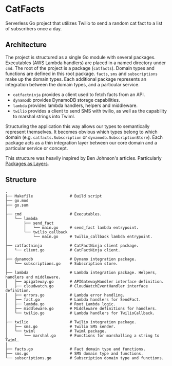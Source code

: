 # CatFacts

Serverless Go project that utilizes Twilio to send a random cat fact to a list of subscribers once a day.

## Architecture

The project is structured as a single Go module with several packages. Executables (AWS Lambda handlers) are placed in a named directory under `cmd`. The root of the project is a package (`catfacts`). Domain types and functions are defined in this root package. `facts`, `sms` and `subscriptions` make up the domain types. Each additional package represents an integration between the domain types, and a particular service.

-  `catfactninja` provides a client used to fetch facts from an API.
-  `dynamodb` provides DynamoDB storage capabilities.
-  `lambda` provides lambda handlers, helpers and middleware.
-  `twilio` provides a client to send SMS with twilio, as well as the capability to marshal strings into Twiml.

Structuring the application this way allows our types to semantically represent themselves. It becomes obvious which types belong to which domain (e.g. `catfacts.Subscription` or `dynamodb.SubscriptionStore`). Each package acts as a thin integration layer between our core domain and a particular service or concept. 

This structure was heavily inspired by Ben Johnson's articles. Particularly [Packages as Layers](https://www.gobeyond.dev/packages-as-layers/).

## Structure

 ```
 .
├── Makefile                # Build script
├── go.mod
├── go.sum
│
├── cmd                     # Executables.
│   └── lambda
│       ├── send_fact       
│       │   └── main.go     # send_fact lambda entrypoint.
│       └── twilio_callback
│           └── main.go     # twilio_callback lambda entrypoint.
│
├── catfactninja            # CatFactNinja client package.
│   └── client.go           # CatFactNinja client.
│
├── dynamodb                # Dynamo integration package.
│   └── subscriptions.go    # Subscription store.
│
├── lambda                  # Lambda integration package. Helpers, handlers and middleware.
│   ├── apigateway.go       # APIGatewayHandler interface definition.
│   ├── cloudwatch.go       # CloudWatchEventHandler interface definition.
│   ├── errors.go           # Lambda error handling.
│   ├── fact.go             # Lambda handlers for SendFact.
│   ├── lambda.go           # Root Lambda logic.
│   ├── middleware.go       # Middleware definitions for handlers.
│   └── twilio.go           # Lambda handlers for TwilioCallback.
│
├── twilio                  # Twilio integration package.
│   ├── sms.go              # Twilio SMS sender.
│   └── twiml               # Twiml package.
│       └── marshal.go      # Functions for marshalling a string to Twiml.
│
├── facts.go                # Fact domain type and functions.
├── sms.go                  # SMS domain type and functions.
└── subscriptions.go        # Subscription domain type and functions.
 ```
